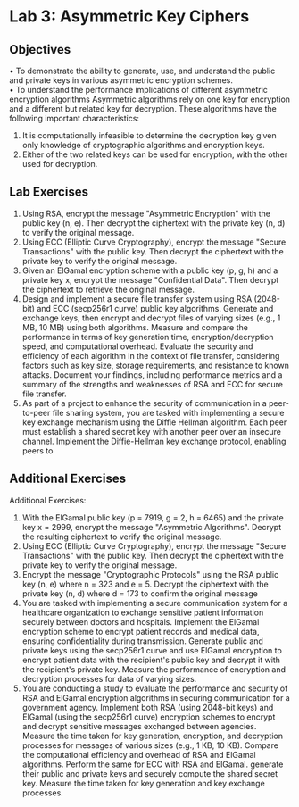 # Lab 3: Asymmetric Key Ciphers

## Objectives 
• To demonstrate the ability to generate, use, and understand the public and private keys in 
various asymmetric encryption schemes.   
• To understand the performance implications of different asymmetric encryption algorithms 
Asymmetric algorithms rely on one key for encryption and a different but related key for 
decryption. These algorithms have the following important characteristics: 
  1. It is computationally infeasible to determine the decryption key given only knowledge of 
cryptographic algorithms and encryption keys.
  2. Either of the two related keys can be used for encryption, with the other used for decryption.
     
## Lab Exercises  
1. Using RSA, encrypt the message "Asymmetric Encryption" with the public key (n, e). Then 
decrypt the ciphertext with the private key (n, d) to verify the original message.   
2. Using ECC (Elliptic Curve Cryptography), encrypt the message "Secure Transactions" with 
the public key. Then decrypt the ciphertext with the private key to verify the original message.   
3. Given an ElGamal encryption scheme with a public key (p, g, h) and a private key x, encrypt 
the message "Confidential Data". Then decrypt the ciphertext to retrieve the original message.     
4. Design and implement a secure file transfer system using RSA (2048-bit) and ECC (secp256r1 
curve) public key algorithms. Generate and exchange keys, then encrypt and decrypt files of 
varying sizes (e.g., 1 MB, 10 MB) using both algorithms. Measure and compare the 
performance in terms of key generation time, encryption/decryption speed, and computational 
overhead. Evaluate the security and efficiency of each algorithm in the context of file transfer, 
considering factors such as key size, storage requirements, and resistance to known attacks. 
Document your findings, including performance metrics and a summary of the strengths and 
weaknesses of RSA and ECC for secure file transfer.   
5. As part of a project to enhance the security of communication in a peer-to-peer file sharing 
system, you are tasked with implementing a secure key exchange mechanism using the Diffie
Hellman algorithm. Each peer must establish a shared secret key with another peer over an 
insecure channel. Implement the Diffie-Hellman key exchange protocol, enabling peers to

## Additional Exercises

Additional Exercises: 
1. With the ElGamal public key (p = 7919, g = 2, h = 6465) and the private key x = 2999, encrypt 
the message "Asymmetric Algorithms". Decrypt the resulting ciphertext to verify the original 
message. 
2. Using ECC (Elliptic Curve Cryptography), encrypt the message "Secure Transactions" with 
the public key. Then decrypt the ciphertext with the private key to verify the original message. 
3. Encrypt the message "Cryptographic Protocols" using the RSA public key (n, e) where n = 
323 and e = 5. Decrypt the ciphertext with the private key (n, d) where d = 173 to confirm the 
original message 
4. You are tasked with implementing a secure communication system for a healthcare 
organization to exchange sensitive patient information securely between doctors and hospitals. 
Implement the ElGamal encryption scheme to encrypt patient records and medical data, 
ensuring confidentiality during transmission. Generate public and private keys using the 
secp256r1 curve and use ElGamal encryption to encrypt patient data with the recipient's public 
key and decrypt it with the recipient's private key. Measure the performance of encryption and 
decryption processes for data of varying sizes. 
5. You are conducting a study to evaluate the performance and security of RSA and ElGamal 
encryption algorithms in securing communication for a government agency. Implement both 
RSA (using 2048-bit keys) and ElGamal (using the secp256r1 curve) encryption schemes to 
encrypt and decrypt sensitive messages exchanged between agencies. Measure the time taken 
for key generation, encryption, and decryption processes for messages of various sizes (e.g., 1 
KB, 10 KB). Compare the computational efficiency and overhead of RSA and ElGamal 
algorithms. Perform the same for ECC with RSA and ElGamal.
generate their public and private keys and securely compute the shared secret key. Measure 
the time taken for key generation and key exchange processes.

